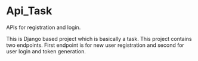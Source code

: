 # Api_Task
APIs for registration and login.

This is Django based project which is basically a task.
This project contains two endpoints. First endpoint is for new user registration and second for user login and token generation.

